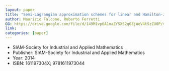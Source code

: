 ```yaml
---
layout: paper
title: "Semi-Lagrangian approximation schemes for linear and Hamilton-Jacobi equations"
author: Maurizio Falcone, Roberto Ferretti
GG: https://drive.google.com/file/d/149M1vp6A1naZYSXS2qGZjWeV4tSzZU0P/view?usp=sharing
link: 
categories: [paper]
---
```


- SIAM-Society for Industrial and Applied Mathematics 
- Publisher: SIAM-Society for Industrial and Applied Mathematics
- Year: 2014
- ISBN: 161197304X; 9781611973044